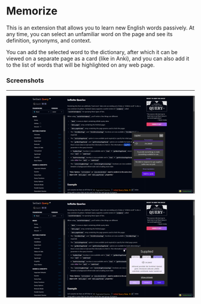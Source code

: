 # Memorize

This is an extension that allows you to learn new English words passively. At any time, you can select an unfamiliar word on the page and see its definition, synonyms, and context.

You can add the selected word to the dictionary, after which it can be viewed on a separate page as a card (like in Anki), and you can also add it to the list of words that will be highlighted on any web page.

### Screenshots

---

![1712946167873](image/README/1712946167873.png)

![1712946197365](image/README/1712946197365.png)
